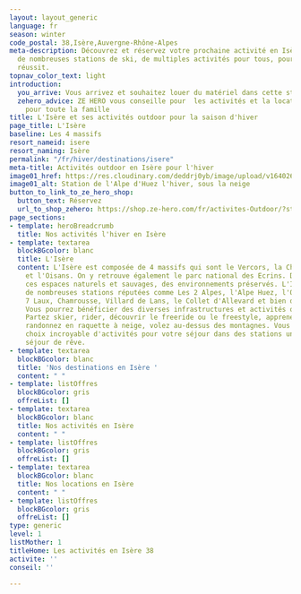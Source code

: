 ```yaml
---
layout: layout_generic
language: fr
season: winter
code_postal: 38,Isère,Auvergne-Rhône-Alpes
meta-description: Découvrez et réservez votre prochaine activité en Isère. Retrouvez
  de nombreuses stations de ski, de multiples activités pour tous, pour un séjour
  réussit.
topnav_color_text: light
introduction:
  you_arrive: Vous arrivez et souhaitez louer du matériel dans cette station.
  zehero_advice: ZE HERO vous conseille pour  les activités et la location des équipements
    pour toute la famille
title: L'Isère et ses activités outdoor pour la saison d'hiver
page_title: L'Isère
baseline: Les 4 massifs
resort_nameid: isere
resort_naming: Isère
permalink: "/fr/hiver/destinations/isere"
meta-title: Activités outdoor en Isère pour l'hiver
image01_href: https://res.cloudinary.com/deddrj0yb/image/upload/v1640266010/website/resorts/alpe%20d%27huez/Alpes_dhuez_envzu0.jpg
image01_alt: Station de l'Alpe d'Huez l'hiver, sous la neige
button_to_link_to_ze_hero_shop:
  button_text: Réservez
  url_to_shop_zehero: https://shop.ze-hero.com/fr/activites-Outdoor/?station=Alpe+d%27Huez&calessonstype=all&catypegenderlistsummer=all&calessonsactivitytype=all&start-date=
page_sections:
- template: heroBreadcrumb
  title: Nos activités l'hiver en Isère
- template: textarea
  blockBGcolor: blanc
  title: L'Isère
  content: L'Isère est composée de 4 massifs qui sont le Vercors, la Chartreuse, Belledonne
    et l'Oisans. On y retrouve également le parc national des Ecrins. Découvrez alors
    ces espaces naturels et sauvages, des environnements préservés. L'Isère est composée
    de nombreuses stations réputées comme Les 2 Alpes, l'Alpe Huez, l'Oisans, les
    7 Laux, Chamrousse, Villard de Lans, le Collet d'Allevard et bien d'autre encore.
    Vous pourrez bénéficier des diverses infrastructures et activités qu’elles proposent.
    Partez skier, rider, découvrir le freeride ou le freestyle, apprenez le snowboard,
    randonnez en raquette à neige, volez au-dessus des montagnes. Vous trouvez un
    choix incroyable d'activités pour votre séjour dans des stations uniques pour
    séjour de rêve.
- template: textarea
  blockBGcolor: blanc
  title: 'Nos destinations en Isère '
  content: " "
- template: listOffres
  blockBGcolor: gris
  offreList: []
- template: textarea
  blockBGcolor: blanc
  title: Nos activités en Isère
  content: " "
- template: listOffres
  blockBGcolor: gris
  offreList: []
- template: textarea
  blockBGcolor: blanc
  title: Nos locations en Isère
  content: " "
- template: listOffres
  blockBGcolor: gris
  offreList: []
type: generic
level: 1
listMother: 1
titleHome: Les activités en Isère 38
activite: ''
conseil: ''

---
```

